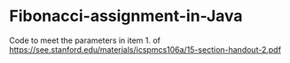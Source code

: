# Fibonacci-assignment-in-Java
Code to meet the parameters in item 1. of https://see.stanford.edu/materials/icspmcs106a/15-section-handout-2.pdf 
